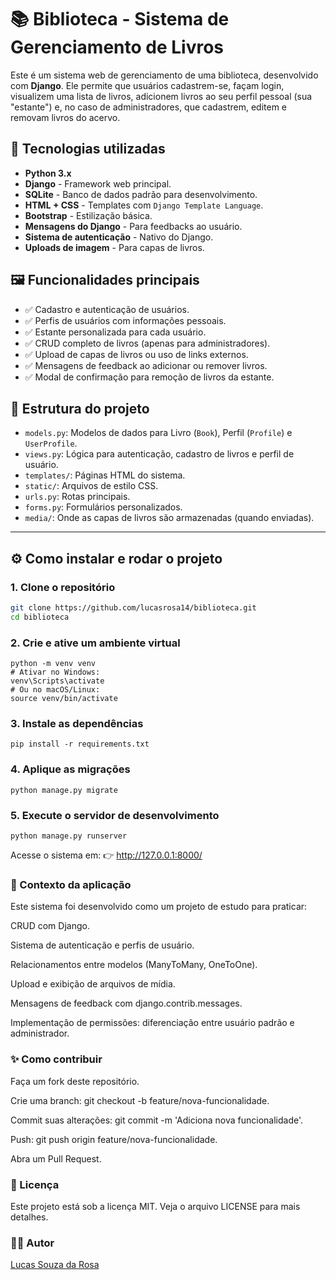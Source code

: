 # 📚 Biblioteca - Sistema de Gerenciamento de Livros

Este é um sistema web de gerenciamento de uma biblioteca, desenvolvido com **Django**. Ele permite que usuários cadastrem-se, façam login, visualizem uma lista de livros, adicionem livros ao seu perfil pessoal (sua "estante") e, no caso de administradores, que cadastrem, editem e removam livros do acervo.

## 🚀 Tecnologias utilizadas

- **Python 3.x**
- **Django** - Framework web principal.
- **SQLite** - Banco de dados padrão para desenvolvimento.
- **HTML + CSS** - Templates com `Django Template Language`.
- **Bootstrap** - Estilização básica.
- **Mensagens do Django** - Para feedbacks ao usuário.
- **Sistema de autenticação** - Nativo do Django.
- **Uploads de imagem** - Para capas de livros.

## 🖼️ Funcionalidades principais

- ✅ Cadastro e autenticação de usuários.
- ✅ Perfis de usuários com informações pessoais.
- ✅ Estante personalizada para cada usuário.
- ✅ CRUD completo de livros (apenas para administradores).
- ✅ Upload de capas de livros ou uso de links externos.
- ✅ Mensagens de feedback ao adicionar ou remover livros.
- ✅ Modal de confirmação para remoção de livros da estante.

## 🧩 Estrutura do projeto

- `models.py`: Modelos de dados para Livro (`Book`), Perfil (`Profile`) e `UserProfile`.
- `views.py`: Lógica para autenticação, cadastro de livros e perfil de usuário.
- `templates/`: Páginas HTML do sistema.
- `static/`: Arquivos de estilo CSS.
- `urls.py`: Rotas principais.
- `forms.py`: Formulários personalizados.
- `media/`: Onde as capas de livros são armazenadas (quando enviadas).

---

## ⚙️ Como instalar e rodar o projeto

### 1. Clone o repositório

```bash
git clone https://github.com/lucasrosa14/biblioteca.git
cd biblioteca
```
### 2. Crie e ative um ambiente virtual
```
python -m venv venv
# Ativar no Windows:
venv\Scripts\activate
# Ou no macOS/Linux:
source venv/bin/activate
```
### 3. Instale as dependências
```
pip install -r requirements.txt
```
### 4. Aplique as migrações
```
python manage.py migrate
```
### 5. Execute o servidor de desenvolvimento
```
python manage.py runserver
```
Acesse o sistema em:
👉 http://127.0.0.1:8000/


### 📝 Contexto da aplicação
Este sistema foi desenvolvido como um projeto de estudo para praticar:

CRUD com Django.

Sistema de autenticação e perfis de usuário.

Relacionamentos entre modelos (ManyToMany, OneToOne).

Upload e exibição de arquivos de mídia.

Mensagens de feedback com django.contrib.messages.

Implementação de permissões: diferenciação entre usuário padrão e administrador.

###  ✨ Como contribuir
Faça um fork deste repositório.

Crie uma branch: git checkout -b feature/nova-funcionalidade.

Commit suas alterações: git commit -m 'Adiciona nova funcionalidade'.

Push: git push origin feature/nova-funcionalidade.

Abra um Pull Request.

### 📄 Licença
Este projeto está sob a licença MIT.
Veja o arquivo LICENSE para mais detalhes.

### 👨‍💻 Autor
[Lucas Souza da Rosa](https://www.linkedin.com/in/lucas-souza-da-rosa/)